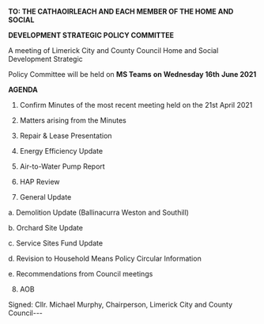 **TO: THE CATHAOIRLEACH AND EACH MEMBER OF THE HOME AND SOCIAL**

**DEVELOPMENT STRATEGIC POLICY COMMITTEE**

A meeting of Limerick City and County Council Home and Social Development Strategic

Policy Committee will be held on **MS Teams** **on Wednesday 16th** **June 2021**

**AGENDA**

1. Confirm Minutes of the most recent meeting held on the 21st April 2021

2. Matters arising from the Minutes

3. Repair & Lease Presentation

4. Energy Efficiency Update

5. Air-to-Water Pump Report

6. HAP Review

7. General Update

a. Demolition Update (Ballinacurra Weston and Southill)

b. Orchard Site Update

c. Service Sites Fund Update

d. Revision to Household Means Policy Circular Information

e. Recommendations from Council meetings

8. AOB

Signed: Cllr. Michael Murphy, Chairperson, Limerick City and County Council---
